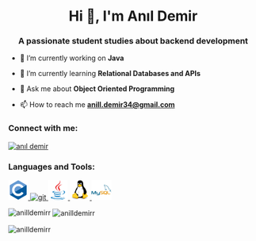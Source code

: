 <h1 align="center">Hi 👋, I'm Anıl Demir</h1>
<h3 align="center">A passionate student studies about backend development</h3>

- 🔭 I’m currently working on **Java**

- 🌱 I’m currently learning **Relational Databases and APIs**

- 💬 Ask me about **Object Oriented Programming**

- 📫 How to reach me **anill.demir34@gmail.com**

<h3 align="left">Connect with me:</h3>
<p align="left">
<a href="https://linkedin.com/in/anıl demir" target="blank"><img align="center" src="https://raw.githubusercontent.com/rahuldkjain/github-profile-readme-generator/master/src/images/icons/Social/linked-in-alt.svg" alt="anıl demir" height="30" width="40" /></a>
</p>

<h3 align="left">Languages and Tools:</h3>
<p align="left"> <a href="https://www.cprogramming.com/" target="_blank" rel="noreferrer"> <img src="https://raw.githubusercontent.com/devicons/devicon/master/icons/c/c-original.svg" alt="c" width="40" height="40"/> </a> <a href="https://git-scm.com/" target="_blank" rel="noreferrer"> <img src="https://www.vectorlogo.zone/logos/git-scm/git-scm-icon.svg" alt="git" width="40" height="40"/> </a> <a href="https://www.java.com" target="_blank" rel="noreferrer"> <img src="https://raw.githubusercontent.com/devicons/devicon/master/icons/java/java-original.svg" alt="java" width="40" height="40"/> </a> <a href="https://www.linux.org/" target="_blank" rel="noreferrer"> <img src="https://raw.githubusercontent.com/devicons/devicon/master/icons/linux/linux-original.svg" alt="linux" width="40" height="40"/> </a> <a href="https://www.mysql.com/" target="_blank" rel="noreferrer"> <img src="https://raw.githubusercontent.com/devicons/devicon/master/icons/mysql/mysql-original-wordmark.svg" alt="mysql" width="40" height="40"/> </a> </p>

<p><img align="left" src="https://github-readme-stats.vercel.app/api/top-langs?username=anilldemirr&show_icons=true&locale=en&layout=compact" alt="anilldemirr" /></p>

<p>&nbsp;<img align="center" src="https://github-readme-stats.vercel.app/api?username=anilldemirr&show_icons=true&locale=en" alt="anilldemirr" /></p>

<p><img align="center" src="https://github-readme-streak-stats.herokuapp.com/?user=anilldemirr&" alt="anilldemirr" /></p>
